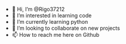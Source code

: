 - 👋 Hi, I’m @Rigo37212
- 👀 I’m interested in learning code
- 🌱 I’m currently learning python
- 💞️ I’m looking to collaborate on new projects
- 📫 How to reach me here on Github

<!---
Rigo37212/Rigo37212 is a ✨ special ✨ repository because its `README.md` (this file) appears on your GitHub profile.
You can click the Preview link to take a look at your changes.
--->
